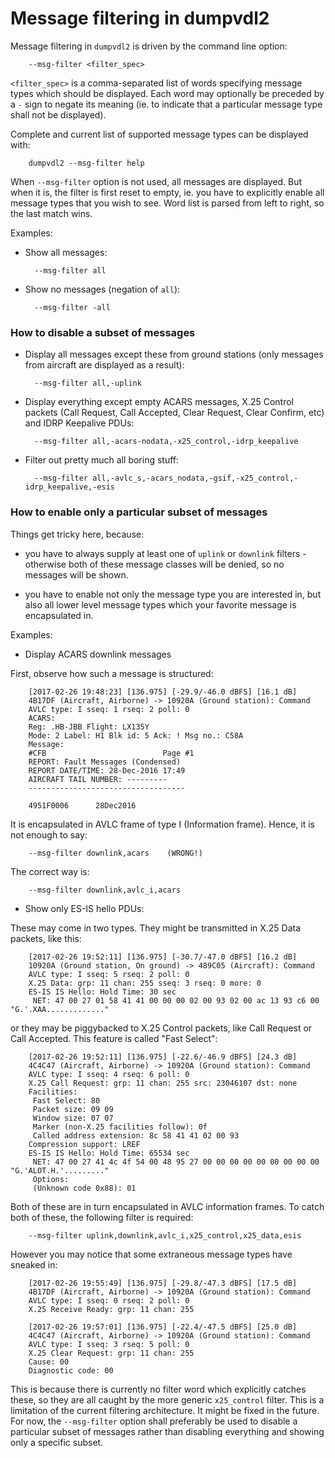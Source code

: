# Message filtering in dumpvdl2

Message filtering in `dumpvdl2` is driven by the command line option:

        --msg-filter <filter_spec>

`<filter_spec>` is a comma-separated list of words specifying message types which should
be displayed. Each word may optionally be preceded by a `-` sign to negate its meaning
(ie. to indicate that a particular message type shall not be displayed).

Complete and current list of supported message types can be displayed with:

        dumpvdl2 --msg-filter help

When `--msg-filter` option is not used, all messages are displayed. But when it is,
the filter is first reset to empty, ie. you have to explicitly enable all message
types that you wish to see. Word list is parsed from left to right, so the last match
wins.

Examples:

- Show all messages:

        --msg-filter all

- Show no messages (negation of `all`):

        --msg-filter -all

### How to disable a subset of messages

- Display all messages except these from ground stations (only messages from aircraft
are displayed as a result):

        --msg-filter all,-uplink

- Display everything except empty ACARS messages, X.25 Control packets (Call Request,
Call Accepted, Clear Request, Clear Confirm, etc) and IDRP Keepalive PDUs:

        --msg-filter all,-acars-nodata,-x25_control,-idrp_keepalive

- Filter out pretty much all boring stuff:

        --msg-filter all,-avlc_s,-acars_nodata,-gsif,-x25_control,-idrp_keepalive,-esis

### How to enable only a particular subset of messages

Things get tricky here, because:

- you have to always supply at least one of `uplink` or `downlink` filters - otherwise
  both of these message classes will be denied, so no messages will be shown.

- you have to enable not only the message type you are interested in, but also all lower
  level message types which your favorite message is encapsulated in.

Examples:

- Display ACARS downlink messages

First, observe how such a message is structured:

        [2017-02-26 19:48:23] [136.975] [-29.9/-46.0 dBFS] [16.1 dB]
        4B17DF (Aircraft, Airborne) -> 10920A (Ground station): Command
        AVLC type: I sseq: 1 rseq: 2 poll: 0
        ACARS:
        Reg: .HB-JBB Flight: LX135Y
        Mode: 2 Label: H1 Blk id: 5 Ack: ! Msg no.: C58A
        Message:
        #CFB                          Page #1
        REPORT: Fault Messages (Condensed)
        REPORT DATE/TIME: 28-Dec-2016 17:49
        AIRCRAFT TAIL NUMBER: ---------
        -----------------------------------
         
        4951F0006      28Dec2016

It is encapsulated in AVLC frame of type I (Information frame). Hence, it is not enough
to say:

        --msg-filter downlink,acars    (WRONG!)

The correct way is:

        --msg-filter downlink,avlc_i,acars

- Show only ES-IS hello PDUs:

These may come in two types. They might be transmitted in X.25 Data packets, like this:

        [2017-02-26 19:52:11] [136.975] [-30.7/-47.0 dBFS] [16.2 dB]
        10920A (Ground station, On ground) -> 489C05 (Aircraft): Command
        AVLC type: I sseq: 5 rseq: 2 poll: 0
        X.25 Data: grp: 11 chan: 255 sseq: 3 rseq: 0 more: 0
        ES-IS IS Hello: Hold Time: 30 sec
         NET: 47 00 27 01 58 41 41 00 00 00 02 00 93 02 00 ac 13 93 c6 00       "G.'.XAA............."

or they may be piggybacked to X.25 Control packets, like Call Request or Call Accepted. This
feature is called "Fast Select":

        [2017-02-26 19:52:11] [136.975] [-22.6/-46.9 dBFS] [24.3 dB]
        4C4C47 (Aircraft, Airborne) -> 10920A (Ground station): Command
        AVLC type: I sseq: 4 rseq: 6 poll: 0
        X.25 Call Request: grp: 11 chan: 255 src: 23046107 dst: none
        Facilities:
         Fast Select: 80
         Packet size: 09 09
         Window size: 07 07
         Marker (non-X.25 facilities follow): 0f
         Called address extension: 8c 58 41 41 02 00 93
        Compression support: LREF
        ES-IS IS Hello: Hold Time: 65534 sec
         NET: 47 00 27 41 4c 4f 54 00 48 95 27 00 00 00 00 00 00 00 00 00       "G.'ALOT.H.'........."
         Options:
         (Unknown code 0x88): 01

Both of these are in turn encapsulated in AVLC information frames. To catch both of these,
the following filter is required:

        --msg-filter uplink,downlink,avlc_i,x25_control,x25_data,esis

However you may notice that some extraneous message types have sneaked in:

        [2017-02-26 19:55:49] [136.975] [-29.8/-47.3 dBFS] [17.5 dB]
        4B17DF (Aircraft, Airborne) -> 10920A (Ground station): Command
        AVLC type: I sseq: 0 rseq: 2 poll: 0
        X.25 Receive Ready: grp: 11 chan: 255

        [2017-02-26 19:57:01] [136.975] [-22.4/-47.5 dBFS] [25.0 dB]
        4C4C47 (Aircraft, Airborne) -> 10920A (Ground station): Command
        AVLC type: I sseq: 3 rseq: 5 poll: 0
        X.25 Clear Request: grp: 11 chan: 255
        Cause: 00
        Diagnostic code: 00

This is because there is currently no filter word which explicitly catches these, so they
are all caught by the more generic `x25_control` filter. This is a limitation of the current
filtering architecture. It might be fixed in the future. For now, the `--msg-filter` option
shall preferably be used to disable a particular subset of messages rather than disabling
everything and showing only a specific subset.
